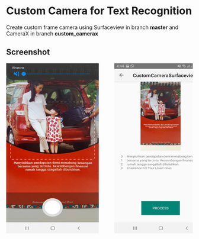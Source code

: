 # Custom Camera for Text Recognition
Create custom frame camera using Surfaceview in branch <b>master</b> and CameraX in branch <b>custom_camerax</b>

## Screenshot

<pre>
<img src="image/image1.jpg" width="250" height="460">     <img src="image/image2.jpg" width="250" height="460">
</pre>
